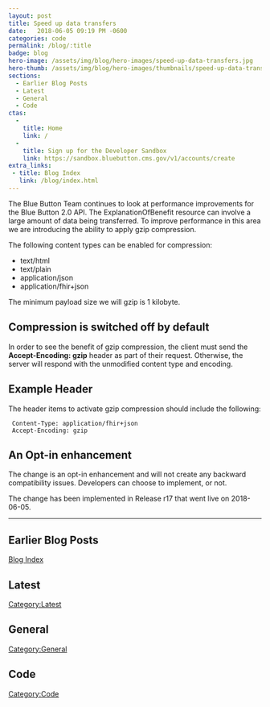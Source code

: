 ```yaml
---
layout: post
title: Speed up data transfers
date:   2018-06-05 09:19 PM -0600
categories: code
permalink: /blog/:title
badge: blog
hero-image: /assets/img/blog/hero-images/speed-up-data-transfers.jpg
hero-thumb: /assets/img/blog/hero-images/thumbnails/speed-up-data-transfers.jpg
sections:
  - Earlier Blog Posts
  - Latest
  - General
  - Code
ctas:
  -
    title: Home
    link: /
  -
    title: Sign up for the Developer Sandbox
    link: https://sandbox.bluebutton.cms.gov/v1/accounts/create
extra_links:
 - title: Blog Index
   link: /blog/index.html
---
```


The Blue Button Team continues to look at performance improvements for the Blue Button 2.0 API. The
ExplanationOfBenefit resource can involve a large amount of data being transferred. To improve performance
in this area we are introducing the ability to apply gzip compression.

The following content types can be enabled for compression:

- text/html
- text/plain
- application/json
- application/fhir+json

The minimum payload size we will gzip is 1 kilobyte.

## Compression is switched off by default

In order to see the benefit of gzip compression, the client must send the **Accept-Encoding: gzip** header as part of
their request. Otherwise, the server will respond with the unmodified content type and encoding.

## Example Header

The header items to activate gzip compression should include the following:

     Content-Type: application/fhir+json
     Accept-Encoding: gzip

## An Opt-in enhancement

The change is an opt-in enhancement and will not create any backward compatibility issues. Developers can choose to
implement, or not.

The change has been implemented in Release r17 that went live on 2018-06-05.

---
## Earlier Blog Posts

[Blog Index](/blog/)

## Latest

[Category:Latest](/blog/category/latest.html)

## General
[Category:General](/blog/category/general.html)

## Code
[Category:Code](/blog/category/code.html)
